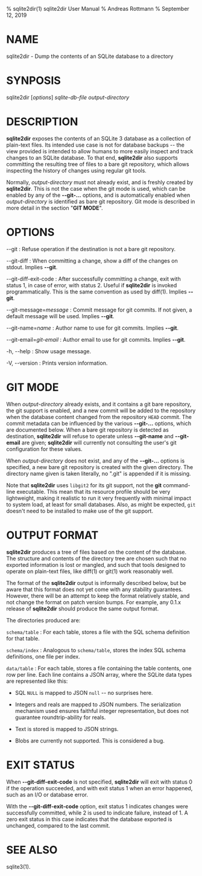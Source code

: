 % sqlite2dir(1) sqlite2dir User Manual
% Andreas Rottmann
% September 12, 2019

# NAME

sqlite2dir - Dump the contents of an SQLite database to a directory

# SYNPOSIS

sqlite2dir [*options*] *sqlite-db-file* *output-directory*

# DESCRIPTION

__sqlite2dir__ exposes the contents of an SQLite 3 database as a
collection of plain-text files. Its intended use case is not for
database backups -- the view provided is intended to allow humans to
more easily inspect and track changes to an SQLite database. To that
end, __sqlite2dir__ also supports committing the resulting tree of
files to a bare git repository, which allows inspecting the history of
changes using regular git tools.

Normally, *output-directory* must not already exist, and is freshly
created by __sqlite2dir__. This is not the case when the git mode is
used, which can be enabled by any of the __\--git-...__ options, and
is automatically enabled when *output-directory* is identified as bare
git repository. Git mode is described in more detail in the section
"__GIT MODE__".

# OPTIONS

\--git
: Refuse operation if the destination is not a bare git repository.

\--git-diff
: When committing a change, show a diff of the changes on
  stdout. Implies __\--git__.

\--git-diff-exit-code
: After successfully committing a change, exit with status 1, in case
  of error, with status 2. Useful if __sqlite2dir__ is invoked
  programmatically. This is the same convention as used by
  diff(1). Implies __\--git__.

\--git-message=*message*
: Commit message for git commits. If not given, a default message will
  be used. Implies __\--git__.

\--git-name=*name*
: Author name to use for git commits. Implies __\--git__.

\--git-email=*git-email*
: Author email to use for git commits. Implies __\--git__.

-h, \--help
: Show usage message.

-V, \--version
: Prints version information.

# GIT MODE

When *output-directory* already exists, and it contains a git bare
repository, the git support is enabled, and a new commit will be added
to the repository when the database content changed from the
repository `HEAD` commit. The commit metadata can be influenced by the
various __\--git-...__ options, which are documented below. When a bare
git repository is detected as destination, __sqlite2dir__ will refuse
to operate unless __\--git-name__ and __\--git-email__ are given;
__sqlite2dir__ will currently not consulting the user's git
configuration for these values.

When *output-directory* does not exist, and any of the __\--git-...__
options is specified, a new bare git repository is created with the
given directory. The directory name given is taken literally, no
".git" is appended if it is missing.

Note that __sqlite2dir__ uses `libgit2` for its git support, not the
__git__ command-line executable. This mean that its resource profile
should be very lightweight, making it realistic to run it very
frequently with minimal impact to system load, at least for small
databases. Also, as might be expected, `git` doesn't need to be
installed to make use of the git support.

# OUTPUT FORMAT

__sqlite2dir__ produces a tree of files based on the content of the
database. The structure and contents of the directory tree are chosen
such that no exported information is lost or mangled, and such that
tools designed to operate on plain-text files, like diff(1) or git(1)
work reasonably well.

The format of the __sqlite2dir__ output is informally described below,
but be aware that this format does not yet come with any stability
guarantees. However, there will be an attempt to keep the format
relatively stable, and not change the format on patch version
bumps. For example, any 0.1.x release of __sqlite2dir__ should produce
the same output format.

The directories produced are:

`schema/table`
: For each table, stores a file with the SQL schema definition for
  that table.

`schema/index`
: Analogous to `schema/table`, stores the index SQL schema
  definitions, one file per index.

`data/table`
: For each table, stores a file containing the table contents, one row
  per line. Each line contains a JSON array, where the SQLite data
  types are represented like this:

  - SQL `NULL` is mapped to JSON `null` -- no surprises here.

  - Integers and reals are mapped to JSON numbers. The serialization
    mechanism used ensures faithful integer representation, but does
    not guarantee roundtrip-ability for reals.

  - Text is stored is mapped to JSON strings.

  - Blobs are currently not supported. This is considered a bug.

# EXIT STATUS

When __\--git-diff-exit-code__ is not specified, __sqlite2dir__ will exit
with status 0 if the operation succeeded, and with exit status 1 when
an error happened, such as an I/O or database error.

With the __\--git-diff-exit-code__ option, exit status 1 indicates
changes were successfully committed, while 2 is used to indicate
failure, instead of 1. A zero exit status in this case indicates that
the database exported is unchanged, compared to the last commit.

# SEE ALSO

sqlite3(1).
